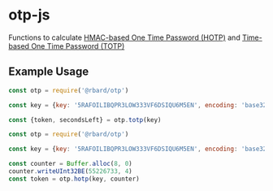 # otp-js
Functions to calculate [HMAC-based One Time Password (HOTP)](https://en.wikipedia.org/wiki/HMAC-based_one-time_password) and [Time-based One Time Password (TOTP)](https://en.wikipedia.org/wiki/Time-based_one-time_password)

## Example Usage

```javascript
const otp = require('@rbard/otp')

const key = {key: '5RAFOILIBQPR3LOW333VF6DSIQU6M5EN', encoding: 'base32'}

const {token, secondsLeft} = otp.totp(key)
```

```javascript
const otp = require('@rbard/otp')

const key = {key: '5RAFOILIBQPR3LOW333VF6DSIQU6M5EN', encoding: 'base32'}

const counter = Buffer.alloc(8, 0)
counter.writeUInt32BE(55226733, 4)
const token = otp.hotp(key, counter)
```
